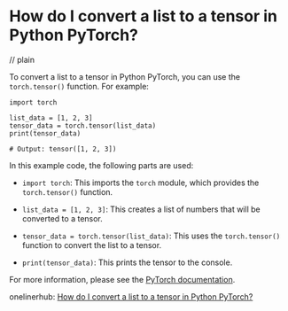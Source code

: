 # How do I convert a list to a tensor in Python PyTorch?
// plain

To convert a list to a tensor in Python PyTorch, you can use the `torch.tensor()` function. For example:

```
import torch

list_data = [1, 2, 3]
tensor_data = torch.tensor(list_data)
print(tensor_data)

# Output: tensor([1, 2, 3])
```

In this example code, the following parts are used:

- `import torch`: This imports the `torch` module, which provides the `torch.tensor()` function.

- `list_data = [1, 2, 3]`: This creates a list of numbers that will be converted to a tensor.

- `tensor_data = torch.tensor(list_data)`: This uses the `torch.tensor()` function to convert the list to a tensor.

- `print(tensor_data)`: This prints the tensor to the console.

For more information, please see the [PyTorch documentation](https://pytorch.org/docs/stable/tensors.html).

onelinerhub: [How do I convert a list to a tensor in Python PyTorch?](https://onelinerhub.com/python-pytorch/how-do-i-convert-a-list-to-a-tensor-in-python-pytorch)